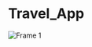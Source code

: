 # Travel_App
![Frame 1](https://github.com/Ad12-Ad/Travel_App/assets/76468958/5e36efb9-ce7e-4c9d-a28d-ba1f7a448b5b)
